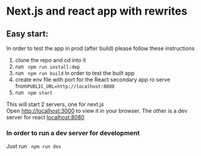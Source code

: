 # Next.js and react app with rewrites

## Easy start:

In order to test the app in prod (after build) please follow these instructions

1. clone the repo and cd into it
2. run ` npm run install:dep`
3. run ` npm run build` in order to test the built app
4. create env file with port for the React secondary app ro serve from`PUBLIC_URL=http://localhost:8080`
5. run ` npm start`

This will start 2 servers, one for next.js  
Open [http://localhost:3000](http://localhost:3000) to view it in your browser.
The other is a dev server for react [localhost:8080](http://localhost:8080)

### In order to run a dev server for development
Just run ` npm run dev`
